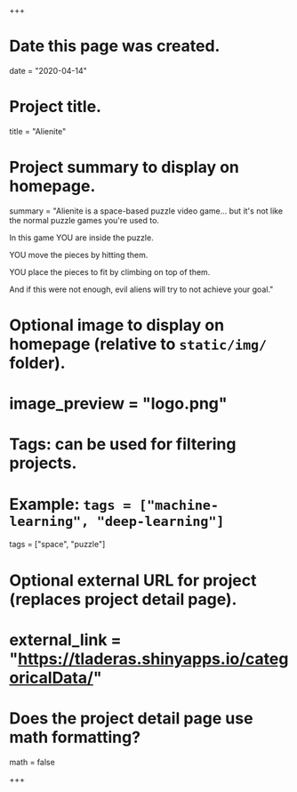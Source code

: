 +++
# Date this page was created.
date = "2020-04-14"

# Project title.
title = "Alienite"

# Project summary to display on homepage.
summary = "Alienite is a space-based puzzle video game... but it's not like the normal puzzle games you're used to.

In this game YOU are inside the puzzle.

YOU move the pieces by hitting them.

YOU place the pieces to fit by climbing on top of them.

And if this were not enough, evil aliens will try to not achieve your goal."

# Optional image to display on homepage (relative to `static/img/` folder).
# image_preview = "logo.png"


# Tags: can be used for filtering projects.
# Example: `tags = ["machine-learning", "deep-learning"]`
tags = ["space", "puzzle"]

# Optional external URL for project (replaces project detail page).
# external_link = "https://tladeras.shinyapps.io/categoricalData/"

# Does the project detail page use math formatting?
math = false

+++

